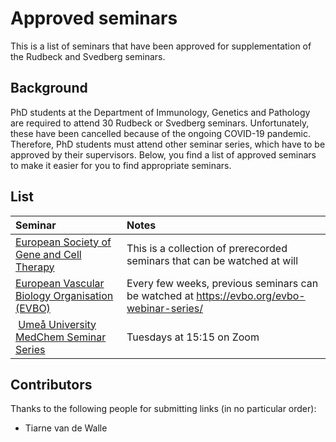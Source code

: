 # Approved seminars
This is a list of seminars that have been approved for supplementation of the Rudbeck and Svedberg seminars.

## Background
PhD students at the Department of Immunology, Genetics and Pathology are required to attend 30 Rudbeck or Svedberg seminars.
Unfortunately, these have been cancelled because of the ongoing COVID-19 pandemic.
Therefore, PhD students must attend other seminar series, which have to be approved by their supervisors.
Below, you find a list of approved seminars to make it easier for you to find appropriate seminars.

## List
| Seminar | Notes |
| :------ | :-----|
| [European Society of Gene and Cell Therapy](https://www.esgct.eu/Events/e-Schools.aspx) | This is a collection of prerecorded seminars that can be watched at will |
| [European Vascular Biology Organisation (EVBO)](https://uni-heidelberg.webex.com/mw3300/mywebex/default.do?nomenu=true&siteurl=uni-heidelberg&service=6&rnd=0.2706208045242984&main_url=https%3A%2F%2Funi-heidelberg.webex.com%2Fec3300%2Feventcenter%2Fevent%2FeventAction.do%3FtheAction%3Ddetail%26%26%26EMK%3D4832534b0000000436684db6acfcc24665d85b7267b5207f64b75876ba19d4372fd1a381d6bb4240%26siteurl%3Duni-heidelberg%26confViewID%3D187231390397383189%26encryptTicket%3DSDJTSwAAAAQh1JS0ceh4GIYTO6O9v8zDIKbKgQCanvmTfXUGqvCEZw2%26) | Every few weeks, previous seminars can be watched at https://evbo.org/evbo-webinar-series/ |
| [Umeå University MedChem Seminar Series](https://www.umu.se/en/department-of-medical-biochemistry-and-biophysics/research/seminar-series/) | Tuesdays at 15:15 on Zoom |

## Contributors
Thanks to the following people for submitting links (in no particular order):

* Tiarne van de Walle